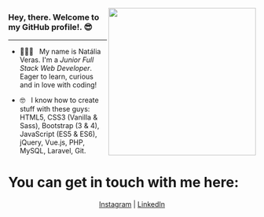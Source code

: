 <p>
  <a href="#"><img width="300" align='right' style='bordex-box: 10px' src="https://cdn.dribbble.com/users/1708950/screenshots/4188877/developer_med.gif"></a>
</p>

### Hey, there. Welcome to my GitHub profile!. 😎
---

- 👩🏻‍💻  &nbsp; My name is Natália Veras. I'm a _Junior Full Stack Web Developer_. Eager to learn, curious and in love with coding! 

- 🤓 &nbsp; I know how to create stuff with these guys: HTML5, CSS3 (Vanilla & Sass), Bootstrap (3 & 4), JavaScript (ES5 & ES6), jQuery, Vue.js, PHP, MySQL, Laravel, Git.

# You can get in touch with me here:
<p align='center'>
<a href="https://www.instagram.com/nataliavrs/">Instagram</a> | 
<a href="https://www.linkedin.com/in/nataliaveras/">LinkedIn</a>
</p>
